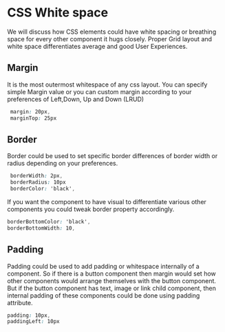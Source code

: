 # CSS White space

We will discuss how CSS elements could have white spacing or breathing space for every other component it hugs closely.
Proper Grid layout and white space differentiates average and good User Experiences.

## Margin

It is the most outermost whitespace of any css layout.
You can specify simple Margin value or you can custom margin according to your preferences of Left,Down, Up and Down (LRUD)

```css
 margin: 20px,
 marginTop: 25px
```

## Border

Border could be used to set specific border differences of border width or radius depending on your preferences.

```css
 borderWidth: 2px,
 borderRadius: 10px
 borderColor: 'black',
```

If you want the component to have visual to differentiate various other components you could tweak border property accordingly.

```css
borderBottomColor: 'black',
borderBottomWidth: 10,
```

## Padding

Padding could be used to add padding or whitespace internally of a component. So if there is a button component then margin would set how other components would arrange themselves with the button component. But if the button component has text, image or link child component, then internal padding of these components could be done using padding attribute.

```css
padding: 10px,
paddingLeft: 10px
```
